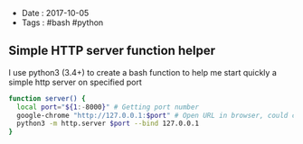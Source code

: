 - Date : 2017-10-05
- Tags : #bash #python

## Simple HTTP server function helper

I use python3 (3.4+) to create a bash function to help me start quickly a simple http server on specified port

```bash
function server() {
  local port="${1:-8000}" # Getting port number
  google-chrome "http://127.0.0.1:$port" # Open URL in browser, could change to firefox --new-tab "http://127.0.0.1:$port"
  python3 -m http.server $port --bind 127.0.0.1
}
```

